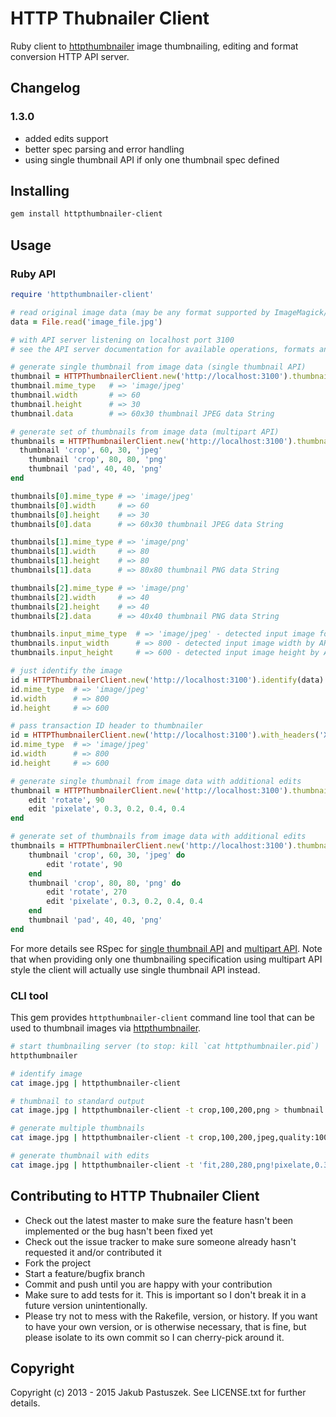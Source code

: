 # HTTP Thubnailer Client

Ruby client to [httpthumbnailer](http://github.com/jpastuszek/httpthumbnailer) image thumbnailing, editing and format conversion HTTP API server.

## Changelog

### 1.3.0
* added edits support
* better spec parsing and error handling
* using single thumbnail API if only one thumbnail spec defined

## Installing

```bash
gem install httpthumbnailer-client
```

## Usage

### Ruby API

```ruby
require 'httpthumbnailer-client'

# read original image data (may be any format supported by ImageMagick/GraphicsMagick installation on the server)
data = File.read('image_file.jpg')

# with API server listening on localhost port 3100
# see the API server documentation for available operations, formats and options

# generate single thumbnail from image data (single thumbnail API)
thumbnail = HTTPThumbnailerClient.new('http://localhost:3100').thumbnail(data, 'crop', 60, 30, 'jpeg')
thumbnail.mime_type   # => 'image/jpeg'
thumbnail.width       # => 60
thumbnail.height      # => 30
thumbnail.data        # => 60x30 thumbnail JPEG data String

# generate set of thumbnails from image data (multipart API)
thumbnails = HTTPThumbnailerClient.new('http://localhost:3100').thumbnail(data) do
  thumbnail 'crop', 60, 30, 'jpeg'
	thumbnail 'crop', 80, 80, 'png'
	thumbnail 'pad', 40, 40, 'png'
end

thumbnails[0].mime_type # => 'image/jpeg'
thumbnails[0].width     # => 60
thumbnails[0].height    # => 30
thumbnails[0].data      # => 60x30 thumbnail JPEG data String

thumbnails[1].mime_type # => 'image/png'
thumbnails[1].width     # => 80
thumbnails[1].height    # => 80
thumbnails[1].data      # => 80x80 thumbnail PNG data String

thumbnails[2].mime_type # => 'image/png'
thumbnails[2].width     # => 40
thumbnails[2].height    # => 40
thumbnails[2].data      # => 40x40 thumbnail PNG data String

thumbnails.input_mime_type  # => 'image/jpeg' - detected input image format by API server (content based)
thumbnails.input_width      # => 800 - detected input image width by API server (content based)
thumbnails.input_height     # => 600 - detected input image height by API server (content based)

# just identify the image
id = HTTPThumbnailerClient.new('http://localhost:3100').identify(data)
id.mime_type  # => 'image/jpeg'
id.width      # => 800
id.height     # => 600

# pass transaction ID header to thumbnailer
id = HTTPThumbnailerClient.new('http://localhost:3100').with_headers('XID' => '123').identify(data)
id.mime_type  # => 'image/jpeg'
id.width      # => 800
id.height     # => 600

# generate single thumbnail from image data with additional edits
thumbnail = HTTPThumbnailerClient.new('http://localhost:3100').thumbnail(data, 'crop', 60, 30, 'jpeg') do
	edit 'rotate', 90
	edit 'pixelate', 0.3, 0.2, 0.4, 0.4
end

# generate set of thumbnails from image data with additional edits
thumbnails = HTTPThumbnailerClient.new('http://localhost:3100').thumbnail(data) do
	thumbnail 'crop', 60, 30, 'jpeg' do
		edit 'rotate', 90
	end
	thumbnail 'crop', 80, 80, 'png' do
		edit 'rotate', 270
		edit 'pixelate', 0.3, 0.2, 0.4, 0.4
	end
	thumbnail 'pad', 40, 40, 'png'
end
```

For more details see RSpec for [single thumbnail API](http://github.com/jpastuszek/httpthumbnailer-client/blob/master/spec/thumbnail_spec.rb) and [multipart API](http://github.com/jpastuszek/httpthumbnailer-client/blob/master/spec/thumbnails_spec.rb).
Note that when providing only one thumbnailing specification using multipart API style the client will actually use single thumbnail API instead.

### CLI tool

This gem provides `httpthumbnailer-client` command line tool that can be used to thumbnail images via [httpthumbnailer](http://github.com/jpastuszek/httpthumbnailer).

```bash
# start thumbnailing server (to stop: kill `cat httpthumbnailer.pid`)
httpthumbnailer

# identify image
cat image.jpg | httpthumbnailer-client

# thumbnail to standard output
cat image.jpg | httpthumbnailer-client -t crop,100,200,png > thumbnail.png

# generate multiple thumbnails
cat image.jpg | httpthumbnailer-client -t crop,100,200,jpeg,quality:100 -t pad,200,200,png thumbnail1.jpg thumbnail2.png

# generate thumbnail with edits
cat image.jpg | httpthumbnailer-client -t 'fit,280,280,png!pixelate,0.3,0.2,0.4,0.4!rectangle,0.04,0.8,0.92,0.17,color:blue' > thumbnail.png
```

## Contributing to HTTP Thubnailer Client

* Check out the latest master to make sure the feature hasn't been implemented or the bug hasn't been fixed yet
* Check out the issue tracker to make sure someone already hasn't requested it and/or contributed it
* Fork the project
* Start a feature/bugfix branch
* Commit and push until you are happy with your contribution
* Make sure to add tests for it. This is important so I don't break it in a future version unintentionally.
* Please try not to mess with the Rakefile, version, or history. If you want to have your own version, or is otherwise necessary, that is fine, but please isolate to its own commit so I can cherry-pick around it.

## Copyright

Copyright (c) 2013 - 2015 Jakub Pastuszek. See LICENSE.txt for further details.

